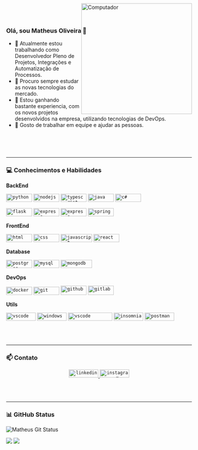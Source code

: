 <!-- 
  ![](https://komarev.com/ghpvc/?username=MatheusVp2&color=006bed) 
-->

### Olá, sou Matheus Oliveira 👋

<img src="https://raw.githubusercontent.com/MicaelliMedeiros/micaellimedeiros/master/image/computer-illustration.png" min-width="400px" max-width="400px" width="300px" align="right" alt="Computador" style="margin-top: -100px">

<p align="left" >
  <ul>
    <li>🔭 Atualmente estou trabalhando como Desenvolvedor Pleno de Projetos, Integrações e Automatização de Processos.</li>
    <li>🤔 Procuro sempre estudar as novas tecnologias do mercado.</li>
    <li>💬 Estou ganhando bastante experiencia, com os novos projetos desenvolvidos na empresa, utilizando tecnologias de DevOps.</li>
    <li>🌱 Gosto de trabalhar em equipe e ajudar as pessoas.</li>
  </ul>
</p>

<br />
<br />
<br />

---

### 💻 Conhecimentos e Habilidades

**BackEnd**
<p>
  <code><img src="https://img.shields.io/badge/Python-14354C?style=for-the-badge&logo=python&logoColor=white"         alt="python"      width="70" height="22"/></code>
  <code><img src="https://img.shields.io/badge/Node.js-43853D?style=for-the-badge&logo=node.js&logoColor=white"       alt="nodejs"      width="70" height="22"/></code>
  <code><img src="https://img.shields.io/badge/TypeScript-007ACC?style=for-the-badge&logo=typescript&logoColor=white" alt="typescript"  width="70" height="22"/></code>
  <code><img src="https://img.shields.io/badge/Java-ED8B00?style=for-the-badge&logo=java&logoColor=white"             alt="java"        width="70" height="22"/></code>
  <code><img src="https://img.shields.io/badge/C%23-239120?style=for-the-badge&logo=c-sharp&logoColor=white"          alt="c#"          width="70" height="22"/></code>
  <p>
    <code><img src="https://img.shields.io/badge/Flask-000000?style=for-the-badge&logo=flask&logoColor=white"   alt="flask"   width="70" height="22"/></code>
    <code><img src="https://img.shields.io/badge/Express.js-404D59?style=for-the-badge"                         alt="express" width="70" height="22"/></code>
    <code><img src="https://img.shields.io/badge/Express.js-404D59?style=for-the-badge"                         alt="express" width="70" height="22"/></code>
    <code><img src="https://img.shields.io/badge/Spring-6DB33F?style=for-the-badge&logo=spring&logoColor=white" alt="spring"  width="70" height="22"/></code>
  </p>
</p>

**FrontEnd**
<p>
  <code><img src="https://img.shields.io/badge/HTML5-E34F26?style=for-the-badge&logo=html5&logoColor=white"            alt="html"       width="70" height="22"/></code>
  <code><img src="https://img.shields.io/badge/CSS3-1572B6?style=for-the-badge&logo=css3&logoColor=white"              alt="css"        width="70" height="22"/></code>
  <code><img src="https://img.shields.io/badge/JavaScript-323330?style=for-the-badge&logo=javascript&logoColor=F7DF1E" alt="javascript" width="85" height="22"/></code>
  <code><img src="https://img.shields.io/badge/React-20232A?style=for-the-badge&logo=react&logoColor=61DAFB"           alt="react"      width="70" height="22"/></code>
</p>

**Database**
<p>
  <code><img src="https://img.shields.io/badge/PostgreSQL-316192?style=for-the-badge&logo=postgresql&logoColor=white" alt="postgres" width="70" height="22"/></code>
  <code><img src="https://img.shields.io/badge/MySQL-00000F?style=for-the-badge&logo=mysql&logoColor=white"           alt="mysql"    width="70" height="22"/></code>
  <code><img src="https://img.shields.io/badge/MongoDB-4EA94B?style=for-the-badge&logo=mongodb&logoColor=white"       alt="mongodb"  width="85" height="22"/></code>
</p>

**DevOps** <br/>
<p>
  <code><img src="https://img.shields.io/badge/Docker-2496ED?style=for-the-badge&logo=docker&logoColor=white" alt="docker" width="70" height="22"/></code>
  <code><img src="https://img.shields.io/badge/Git-E34F26?style=for-the-badge&logo=git&logoColor=white"       alt="git"    width="70" height="22"/></code>
  <code><img src="https://img.shields.io/badge/GitHub-100000?style=for-the-badge&logo=github&logoColor=white" alt="github" width="70" height="25"/></code>
  <code><img src="https://img.shields.io/badge/GitLab-330F63?style=for-the-badge&logo=gitlab&logoColor=white" alt="gitlab" width="70" height="25"/></code>
</p>


**Utils**
<p>
  <code><img src="https://img.shields.io/badge/Linux-E34F26?style=for-the-badge&logo=linux&logoColor=black"                               alt="vscode"   width="80" height="22"/></code>
  <code><img src="https://img.shields.io/badge/Windows-017AD7?style=for-the-badge&logo=windows&logoColor=white"                           alt="windows"  width="80" height="22"/></code>
  <code><img src="https://img.shields.io/badge/Visual_studio_code-0078D4?style=for-the-badge&logo=visual%20studio%20code&logoColor=white" alt="vscode"   width="120" height="22"/></code>
  <code><img src="https://img.shields.io/badge/-Insomnia-333333?style=flat&logo=insomnia"                                                 alt="insomnia" width="80" height="22"/></code>
  <code><img src="https://img.shields.io/badge/-Postman-333333?style=flat&logo=postman"                                                   alt="postman"  width="80" height="22"/></code>
</p>

<br />
<br />

---

### 📫 Contato
<p align="center">
  <a href="https://www.linkedin.com/in/matheus-o-f-ribeiro" target="_blank">
    <code><img src="https://img.shields.io/badge/LinkedIn-0077B5?style=for-the-badge&logo=linkedin&logoColor=white"  alt="linkedin"  width="80" height="22"/></code>
  </a>
  <a href="https://www.instagram.com/matheus.o.f.r" target="_blank">
    <code><img src="https://img.shields.io/badge/Instagram-E4405F?style=for-the-badge&logo=instagram&logoColor=white"  alt="instagram"  width="80" height="22"/></code>
  </a>
</p>

<br />
<br />

---

### 📊 GitHub Status

![Matheus Git Status](https://github-readme-stats.vercel.app/api?username=MatheusVp2&theme=nord&show_icons=true&count_private=true)

![](https://github-profile-summary-cards.vercel.app/api/cards/repos-per-language?username=MatheusVp2&theme=nord_dark)
![](https://github-profile-summary-cards.vercel.app/api/cards/most-commit-language?username=MatheusVp2&theme=nord_dark)
